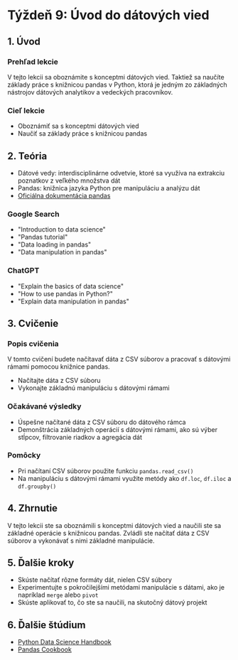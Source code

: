 # Týždeň 9: Úvod do dátových vied

## 1. Úvod

### Prehľad lekcie

V tejto lekcii sa oboznámite s konceptmi dátových vied. Taktiež sa naučíte základy práce s knižnicou pandas v Python, ktorá je jedným zo základných nástrojov dátových analytikov a vedeckých pracovníkov.

### Cieľ lekcie

- Oboznámiť sa s konceptmi dátových vied
- Naučiť sa základy práce s knižnicou pandas

## 2. Teória

- Dátové vedy: interdisciplinárne odvetvie, ktoré sa využíva na extrakciu poznatkov z veľkého množstva dát
- Pandas: knižnica jazyka Python pre manipuláciu a analýzu dát
- [Oficiálna dokumentácia pandas](https://pandas.pydata.org/docs/)

### Google Search

- "Introduction to data science"
- "Pandas tutorial"
- "Data loading in pandas"
- "Data manipulation in pandas"

### ChatGPT

- "Explain the basics of data science"
- "How to use pandas in Python?"
- "Explain data manipulation in pandas"

## 3. Cvičenie

### Popis cvičenia

V tomto cvičení budete načítavať dáta z CSV súborov a pracovať s dátovými rámami pomocou knižnice pandas.

- Načítajte dáta z CSV súboru
- Vykonajte základnú manipuláciu s dátovými rámami

### Očakávané výsledky

- Úspešne načítané dáta z CSV súboru do dátového rámca
- Demonštrácia základných operácií s dátovými rámami, ako sú výber stĺpcov, filtrovanie riadkov a agregácia dát

### Pomôcky

- Pri načítaní CSV súborov použite funkciu `pandas.read_csv()`
- Na manipuláciu s dátovými rámami využite metódy ako `df.loc`, `df.iloc` a `df.groupby()`

## 4. Zhrnutie

V tejto lekcii ste sa oboznámili s konceptmi dátových vied a naučili ste sa základné operácie s knižnicou pandas. Zvládli ste načítať dáta z CSV súborov a vykonávať s nimi základné manipulácie.

## 5. Ďalšie kroky

- Skúste načítať rôzne formáty dát, nielen CSV súbory
- Experimentujte s pokročilejšími metódami manipulácie s dátami, ako je napríklad `merge` alebo `pivot`
- Skúste aplikovať to, čo ste sa naučili, na skutočný dátový projekt

## 6. Ďalšie štúdium

- [Python Data Science Handbook](https://jakevdp.github.io/PythonDataScienceHandbook/)
- [Pandas Cookbook](https://pandas.pydata.org/pandas-docs/stable/user_guide/cookbook.html)

